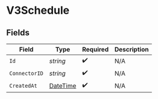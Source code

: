 # V3Schedule


## Fields

| Field                                                                                 | Type                                                                                  | Required                                                                              | Description                                                                           |
| ------------------------------------------------------------------------------------- | ------------------------------------------------------------------------------------- | ------------------------------------------------------------------------------------- | ------------------------------------------------------------------------------------- |
| `Id`                                                                                  | *string*                                                                              | :heavy_check_mark:                                                                    | N/A                                                                                   |
| `ConnectorID`                                                                         | *string*                                                                              | :heavy_check_mark:                                                                    | N/A                                                                                   |
| `CreatedAt`                                                                           | [DateTime](https://learn.microsoft.com/en-us/dotnet/api/system.datetime?view=net-5.0) | :heavy_check_mark:                                                                    | N/A                                                                                   |